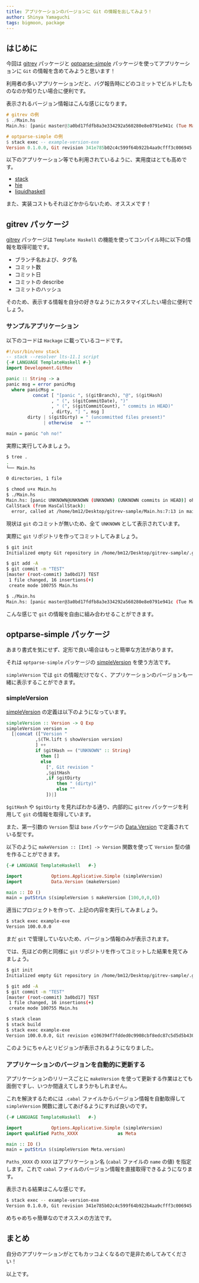 ```yaml
---
title: アプリケーションのバージョンに Git の情報を出してみよう！
author: Shinya Yamaguchi
tags: bigmoon, package
---
```


## はじめに

今回は [gitrev](https://www.stackage.org/package/gitrev) パッケージと [optparse-simple](https://www.stackage.org/package/optparse-simple) パッケージを使ってアプリケーションに `Git` の情報を含めてみようと思います！

利用者の多いアプリケーションだと、バグ報告時にどのコミットでビルドしたものなのか知りたい場合に便利です。

表示されるバージョン情報はこんな感じになります。

```hs
# gitrev の例
$ ./Main.hs
Main.hs: [panic master@3a0bd17fdfb8a3e334292a560280e8e0791e941c (Tue Mar 20 02:00:17 2018 +0900) (1 commits in HEAD)]

# optparse-simple の例
$ stack exec -- example-version-exe
Version 0.1.0.0, Git revision 341e785b02c4c599f64b922b4aa9cfff3c006945
```

以下のアプリケーション等でも利用されているように、実用度はとても高めです。

- [stack](https://github.com/commercialhaskell/stack)
- [hie](https://github.com/haskell/haskell-ide-engine)
- [liquidhaskell](https://github.com/ucsd-progsys/liquidhaskell)

また、実装コストもそれほどかからないため、オススメです！

<!--more-->

## gitrev パッケージ

[gitrev](https://www.stackage.org/haddock/lts-11.1/gitrev-1.3.1/Development-GitRev.html) パッケージは `Template Haskell` の機能を使ってコンパイル時に以下の情報を取得可能です。

- ブランチ名および、タグ名
- コミット数
- コミット日
- コミットの describe
- コミットのハッシュ

そのため、表示する情報を自分の好きなようにカスタマイズしたい場合に便利でしょう。

### サンプルアプリケーション

以下のコードは `Hackage` に載っているコードです。

```hs
#!/usr/bin/env stack
-- stack --resolver lts-11.1 script
{-# LANGUAGE TemplateHaskell #-}
import Development.GitRev

panic :: String -> a
panic msg = error panicMsg
  where panicMsg =
          concat [ "[panic ", $(gitBranch), "@", $(gitHash)
                 , " (", $(gitCommitDate), ")"
                 , " (", $(gitCommitCount), " commits in HEAD)"
                 , dirty, "] ", msg ]
        dirty | $(gitDirty) = " (uncommitted files present)"
              | otherwise   = ""

main = panic "oh no!"
```

実際に実行してみましょう。

```sh
$ tree .
.
└── Main.hs

0 directories, 1 file

$ chmod u+x Main.hs
$ ./Main.hs
Main.hs: [panic UNKNOWN@UNKNOWN (UNKNOWN) (UNKNOWN commits in HEAD)] oh no!
CallStack (from HasCallStack):
  error, called at /home/bm12/Desktop/gitrev-sample/Main.hs:7:13 in main:Main
```

現状は `git` のコミットが無いため、全て `UNKNOWN` として表示されています。

実際に `git` リポジトリを作ってコミットしてみましょう。

```sh
$ git init
Initialized empty Git repository in /home/bm12/Desktop/gitrev-sample/.git/

$ git add -A
$ git commit -m "TEST"
[master (root-commit) 3a0bd17] TEST
 1 file changed, 16 insertions(+)
 create mode 100755 Main.hs

$ ./Main.hs
Main.hs: [panic master@3a0bd17fdfb8a3e334292a560280e8e0791e941c (Tue Mar 20 02:00:17 2018 +0900) (1 commits in HEAD)] oh no!
```

こんな感じで `git` の情報を自由に組み合わせることができます。

## optparse-simple パッケージ

あまり書式を気にせず、定形で良い場合はもっと簡単な方法があります。

それは `optparse-simple` パッケージの [simpleVersion](https://www.stackage.org/haddock/lts-11.1/optparse-simple-0.1.0/Options-Applicative-Simple.html#v:simpleVersion) を使う方法です。

`simpleVersion` では `git` の情報だけでなく、アプリケーションのバージョンも一緒に表示することができます。

### simpleVersion

[simpleVersion](https://www.stackage.org/haddock/lts-11.1/optparse-simple-0.1.0/src/Options.Applicative.Simple.html#simpleVersion) の定義は以下のようになっています。

```hs
simpleVersion :: Version -> Q Exp
simpleVersion version =
  [|concat (["Version "
           ,$(TH.lift $ showVersion version)
           ] ++
           if $gitHash == ("UNKNOWN" :: String)
             then []
             else
               [", Git revision "
               ,$gitHash
               ,if $gitDirty
                   then " (dirty)"
                   else ""
               ])|]
```

`$gitHash` や `$gitDirty` を見ればわかる通り、内部的に `gitrev` パッケージを利用して `git` の情報を取得しています。

また、第一引数の `Version` 型は `base` パッケージの [Data.Version](https://www.stackage.org/haddock/lts-11.1/base-4.10.1.0/Data-Version.html) で定義されている型です。

以下のように `makeVersion :: [Int] -> Version` 関数を使って `Version` 型の値を作ることができます。

```hs
{-# LANGUAGE TemplateHaskell   #-}

import           Options.Applicative.Simple (simpleVersion)
import           Data.Version (makeVersion)

main :: IO ()
main = putStrLn $(simpleVersion $ makeVersion [100,0,0,0])
```

適当にプロジェクトを作って、上記の内容を実行してみましょう。

```sh
$ stack exec example-exe 
Version 100.0.0.0
```

まだ `git` で管理していないため、バージョン情報のみが表示されます。

では、先ほどの例と同様に `git` リポジトリを作ってコミットした結果を見てみましょう。

```sh
$ git init
Initialized empty Git repository in /home/bm12/Desktop/gitrev-sample/.git/

$ git add -A
$ git commit -m "TEST"
[master (root-commit) 3a0bd17] TEST
 1 file changed, 16 insertions(+)
 create mode 100755 Main.hs

$ stack clean
$ stack build
$ stack exec example-exe 
Version 100.0.0.0, Git revision e106394f7fdded0c9908cbf8edc87c5d5d5b4309
```

このようにちゃんとリビジョンが表示されるようになりました。

### アプリケーションのバージョンを自動的に更新する

アプリケーションのリリースごとに `makeVersion` を使って更新する作業はとても面倒ですし、いつか間違えてしまうかもしれません。

これを解決するためには `.cabal` ファイルからバージョン情報を自動取得して `simpleVersion` 関数に渡してあげるようにすれば良いのです。

```hs
{-# LANGUAGE TemplateHaskell   #-}

import           Options.Applicative.Simple (simpleVersion)
import qualified Paths_XXXX               as Meta

main :: IO ()
main = putStrLn $(simpleVersion Meta.version)
```

`Paths_XXXX` の `XXXX` はアプリケーション名 (`cabal` ファイルの `name` の値) を指定します。これで `cabal` ファイルのバージョン情報を直接取得できるようになります。

表示される結果はこんな感じです。

```sh
$ stack exec -- example-version-exe
Version 0.1.0.0, Git revision 341e785b02c4c599f64b922b4aa9cfff3c006945
```

めちゃめちゃ簡単なのでオススメの方法です。

## まとめ

自分のアプリケーションがとてもカッコよくなるので是非ためしてみてください！

以上です。
